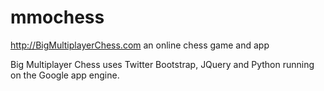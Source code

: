 mmochess
============

http://BigMultiplayerChess.com an online chess game and app

Big Multiplayer Chess uses Twitter Bootstrap, JQuery and Python running on the Google app engine.



